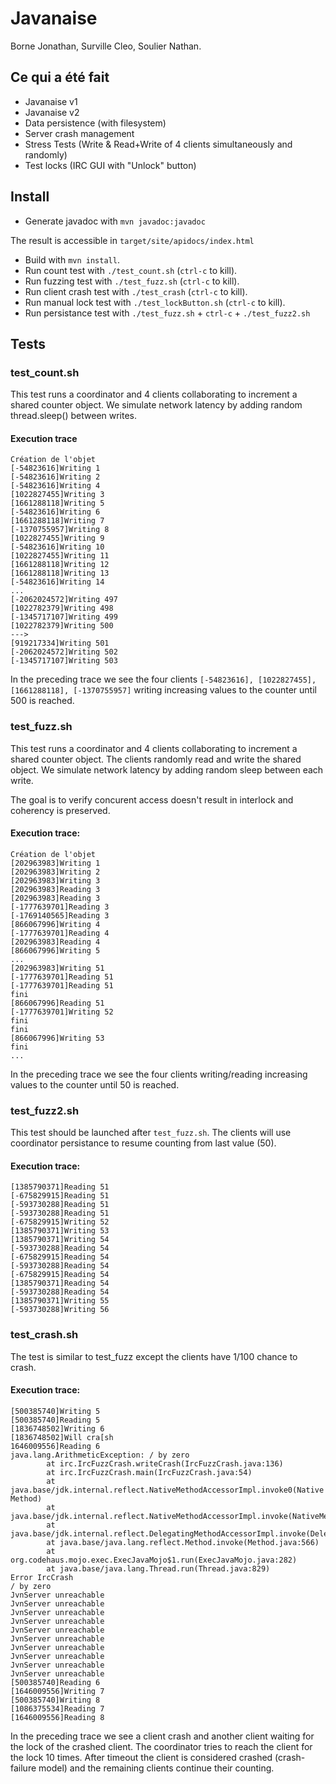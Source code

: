 # Javanaise
Borne Jonathan, Surville Cleo, Soulier Nathan.

## Ce qui a été fait

- Javanaise v1
- Javanaise v2
- Data persistence (with filesystem)
- Server crash management
- Stress Tests (Write & Read+Write of 4 clients simultaneously and randomly)
- Test locks (IRC GUI with "Unlock" button)

## Install

- Generate javadoc with `mvn javadoc:javadoc`

The result is accessible in `target/site/apidocs/index.html`

- Build with `mvn install`.
- Run count test with `./test_count.sh` (`ctrl-c` to kill).
- Run fuzzing test with `./test_fuzz.sh`  (`ctrl-c` to kill). 
- Run client crash test with `./test_crash` (`ctrl-c` to kill).
- Run manual lock test with `./test_lockButton.sh` (`ctrl-c` to kill).
- Run persistance test with `./test_fuzz.sh` + `ctrl-c` +  `./test_fuzz2.sh`

## Tests
### test_count.sh

This test runs a coordinator and 4 clients collaborating to increment a shared counter object.
We simulate network latency by adding random thread.sleep() between writes.

#### Execution trace
```
Création de l'objet
[-54823616]Writing 1
[-54823616]Writing 2
[-54823616]Writing 4
[1022827455]Writing 3
[1661288118]Writing 5
[-54823616]Writing 6
[1661288118]Writing 7
[-1370755957]Writing 8
[1022827455]Writing 9
[-54823616]Writing 10
[1022827455]Writing 11
[1661288118]Writing 12
[1661288118]Writing 13
[-54823616]Writing 14
...
[-2062024572]Writing 497
[1022782379]Writing 498
[-1345717107]Writing 499
[1022782379]Writing 500
--->
[919217334]Writing 501
[-2062024572]Writing 502
[-1345717107]Writing 503

```

In the preceding trace we see the four clients
`[-54823616], [1022827455], [1661288118], [-1370755957]`
writing increasing values to the counter until 500 is reached.


### test_fuzz.sh

This test runs a coordinator and 4 clients collaborating to increment a shared counter object.
The clients randomly read and write the shared object.
We simulate network latency by adding random sleep between each write.

The goal is to verify concurent access doesn't result in interlock and coherency is preserved.

#### Execution trace:
```
Création de l'objet
[202963983]Writing 1
[202963983]Writing 2
[202963983]Writing 3
[202963983]Reading 3
[202963983]Reading 3
[-1777639701]Reading 3
[-1769140565]Reading 3
[866067996]Writing 4
[-1777639701]Reading 4
[202963983]Reading 4
[866067996]Writing 5
...
[202963983]Writing 51
[-1777639701]Reading 51
[-1777639701]Reading 51
fini
[866067996]Reading 51
[-1777639701]Writing 52
fini
fini
[866067996]Writing 53
fini
...
```
In the preceding trace we see the four clients
writing/reading increasing values to the counter until 50 is reached.

### test_fuzz2.sh

This test should be launched after `test_fuzz.sh`.
The clients will use coordinator persistance to resume counting from last value (50).

#### Execution trace:
```
[1385790371]Reading 51
[-675829915]Reading 51
[-593730288]Reading 51
[-593730288]Reading 51
[-675829915]Writing 52
[1385790371]Writing 53
[1385790371]Writing 54
[-593730288]Reading 54
[-675829915]Reading 54
[-593730288]Reading 54
[-675829915]Reading 54
[1385790371]Reading 54
[-593730288]Reading 54
[1385790371]Writing 55
[-593730288]Writing 56
```

### test_crash.sh

The test is similar to test_fuzz except the clients
have 1/100 chance to crash.

#### Execution trace:
```
[500385740]Writing 5
[500385740]Reading 5
[1836748502]Writing 6
[1836748502]Will cra[sh
1646009556]Reading 6
java.lang.ArithmeticException: / by zero
        at irc.IrcFuzzCrash.writeCrash(IrcFuzzCrash.java:136)
        at irc.IrcFuzzCrash.main(IrcFuzzCrash.java:54)
        at java.base/jdk.internal.reflect.NativeMethodAccessorImpl.invoke0(Native Method)
        at java.base/jdk.internal.reflect.NativeMethodAccessorImpl.invoke(NativeMethodAccessorImpl.java:62)
        at java.base/jdk.internal.reflect.DelegatingMethodAccessorImpl.invoke(DelegatingMethodAccessorImpl.java:43)
        at java.base/java.lang.reflect.Method.invoke(Method.java:566)
        at org.codehaus.mojo.exec.ExecJavaMojo$1.run(ExecJavaMojo.java:282)
        at java.base/java.lang.Thread.run(Thread.java:829)
Error IrcCrash
/ by zero
JvnServer unreachable
JvnServer unreachable
JvnServer unreachable
JvnServer unreachable
JvnServer unreachable
JvnServer unreachable
JvnServer unreachable
JvnServer unreachable
JvnServer unreachable
JvnServer unreachable
[500385740]Reading 6
[1646009556]Writing 7
[500385740]Writing 8
[1086375534]Reading 7
[1646009556]Reading 8
```

In the preceding trace we see a client crash and another client waiting for the lock of the crashed client.
The coordinator tries to reach the client for the lock 10 times.
After timeout the client is considered crashed (crash-failure model) and
the remaining clients continue their counting.
